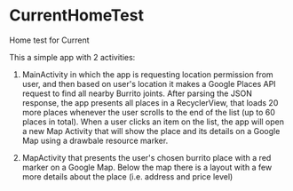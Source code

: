 # CurrentHomeTest
Home test for Current

This a simple app with 2 activities:
1. MainActivity in which the app is requesting location permission from user, and then based on user's location it makes a Google Places API request to find all nearby Burrito joints.
After parsing the JSON response, the app presents all places in a RecyclerView, that loads 20 more places whenever the user scrolls to the end of the list (up to 60 places in total).
When a user clicks an item on the list, the app will open a new Map Activity that will show the place and its details on a Google Map using a drawbale resource marker.

2. MapActivity that presents the user's chosen burrito place with a red marker on a Google Map. Below the map there is a layout with a few more details about the place (i.e. address and price level)
